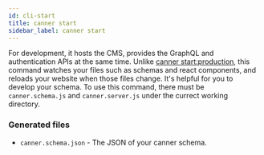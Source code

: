 ```yaml
---
id: cli-start
title: canner start
sidebar_label: canner start
---
```


For development, it hosts the CMS, provides the GraphQL and authentication APIs at the same time. Unlike [canner start:production](cli-start-production.md), this command watches your files such as schemas and react components, and reloads your website when those files change. It's helpful for you to develop your schema. To use this command, there must be `canner.schema.js` and `canner.server.js` under the currect working directory.


### Generated files

- `canner.schema.json` - The JSON of your canner schema.
